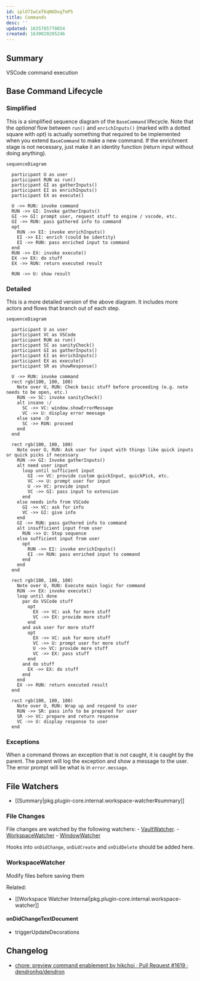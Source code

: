 ```yaml
---
id: iplO7IwCeT6qN6DxgTmP5
title: Commands
desc: ''
updated: 1635785770854
created: 1630020205246
---
```


## Summary

VSCode command execution

## Base Command Lifecycle

### Simplified

This is a simplified sequence diagram of the `BaseCommand` lifecycle.
Note that the _optional_ flow between `run()` and `enrichInputs()` (marked with a dotted square with _opt_) is actually something that required to be implemented when you extend `BaseCommand` to make a new command. If the enrichment stage is not necessary, just make it an identity function (return input without doing anything).

```mermaid
sequenceDiagram

  participant U as user
  participant RUN as run()
  participant GI as gatherInputs()
  participant EI as enrichInputs()
  participant EX as execute()

  U ->> RUN: invoke command
  RUN ->> GI: Invoke gatherInputs()
  GI ->> GI: prompt user, request stuff to engine / vscode, etc.
  GI ->> RUN: pass gathered info to command
  opt
    RUN ->> EI: invoke enrichInputs()
    EI ->> EI: enrich (could be identity)
    EI ->> RUN: pass enriched input to command
  end
  RUN ->> EX: invoke execute()
  EX ->> EX: do stuff
  EX ->> RUN: return executed result

  RUN ->> U: show result
```

### Detailed

This is a more detailed version of the above diagram. It includes more actors and flows that branch out of each step.

```mermaid
sequenceDiagram

  participant U as user
  participant VC as VSCode
  participant RUN as run()
  participant SC as sanityCheck()
  participant GI as gatherInputs()
  participant EI as enrichInputs()
  participant EX as execute()
  participant SR as showResponse()

  U ->> RUN: invoke command
  rect rgb(100, 100, 100)
    Note over U, RUN: Check basic stuff before proceeding (e.g. note needs to be open, etc.)
    RUN ->> SC: invoke sanityCheck()
    alt insane :/
      SC ->> VC: window.showErrorMessage
      VC ->> U: display error meesage
    else sane :D
      SC ->> RUN: proceed
    end
  end

  rect rgb(100, 100, 100)
    Note over U, RUN: Ask user for input with things like quick inputs or quick picks if necessary
    RUN ->> GI: Invoke gatherInputs()
    alt need user input
      loop until sufficient input
        GI ->> VC: provide custom quickInput, quickPick, etc.
        VC ->> U: prompt user for input
        U ->> VC: provide input
        VC ->> GI: pass input to extension
      end
    else needs info from VSCode
      GI ->> VC: ask for info
      VC ->> GI: give info
    end
    GI ->> RUN: pass gathered info to command
    alt insufficient input from user
      RUN ->> U: Stop sequence
    else sufficient input from user
      opt
        RUN ->> EI: invoke enrichInputs()
        EI ->> RUN: pass enriched input to command
      end
    end
  end

  rect rgb(100, 100, 100)
    Note over U, RUN: Execute main logic for command
    RUN ->> EX: invoke execute()
    loop until done
      par do VSCode stuff
        opt
          EX ->> VC: ask for more stuff
          VC ->> EX: provide more stuff
        end
      and ask user for more stuff
        opt
          EX ->> VC: ask for more stuff
          VC ->> U: prompt user for more stuff
          U ->> VC: provide more stuff
          VC ->> EX: pass stuff
        end
      and do stuff
        EX ->> EX: do stuff
      end
    end
    EX ->> RUN: return executed result
  end

  rect rgb(100, 100, 100)
    Note over U, RUN: Wrap up and respond to user
    RUN ->> SR: pass info to be prepared for user
    SR ->> VC: prepare and return response
    VC ->> U: display response to user
  end
```


### Exceptions

When a command throws an exception that is not caught, it is caught by the parent. The parent will log the exception and show a message to the user. The error prompt will be what is in `error.message`.


## File Watchers
- [[Summary|pkg.plugin-core.internal.workspace-watcher#summary]]

### File Changes

File changes are watched by the following watchers:
	- [VaultWatcher](https://github.com/dendronhq/dendron/blob/master/packages/plugin-core/src/fileWatcher.ts#L65:L65).
	- [WorkspaceWatcher](https://github.com/dendronhq/dendron/blob/master/packages/plugin-core/src/WorkspaceWatcher.ts#L61:L61)
	- [WindowWatcher](https://github.com/dendronhq/dendron/blob/master/packages/plugin-core/src/windowWatcher.ts#L31:L31)

Hooks into `onDidChange`, `onDidCreate` and `onDidDelete` should be added here.

### WorkspaceWatcher

Modify files before saving them

Related:
- [[Workspace Watcher Internal|pkg.plugin-core.internal.workspace-watcher]]

#### onDidChangeTextDocument
- triggerUpdateDecorations


## Changelog 
- [chore: preview command enablement by hikchoi · Pull Request #1619 · dendronhq/dendron](https://github.com/dendronhq/dendron/pull/1619)